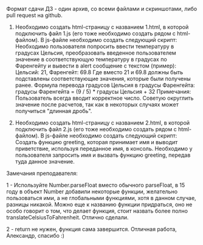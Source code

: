 Формат сдачи ДЗ - один архив, со всеми файлами и скриншотами, либо pull request на github.

1. Необходимо создать html-страницу с названием 1.html, в которой подключить файл 1.js (его тоже необходимо создать рядом с html-файлом). В js-файле необходимо создать следующий скрипт:
Необходимо пользователя попросить ввести температуру в градусах Цельсия, преобразовать введенное пользователем значение в соответствующую температуру в градусах по Фаренгейту и вывести в alert сообщение с текстом (пример): Цельсий: 21, Фаренгейт: 69.8
Где вместо 21 и 69.8 должны быть подставлены соответствующие значения, которые
были получены ранее.
Формула перевода градусов Цельсия в градусы Фаренгейта:
градусы Фаренгейта = (9 / 5) * градусы Цельсия + 32
Примечания: Пользователь всегда вводит корректное число.
Советую округлить значение после расчетов, так как в некоторых случаях может получиться "длинная дробь".

2. Необходимо создать html-страницу с названием 2.html, в которой подключить файл 2.js (его тоже необходимо создать рядом с html-файлом). В js-файле необходимо создать следующий скрипт:
Cоздать функцию greeting, которая принимает имя и выводит приветствие, используя переданное имя, в консоль.
Необходимо у пользователя запросить имя и вызвать функцию greeting, передав туда данное значение.

Замечания преподавателя:

1 - Используйте Number.parseFloat вместо обычного parseFloat, в 15 году в объект Number добавили некоторые функции, желательно пользоваться ими, а не глобальными функциями, хотя в данном случае, разницы никакой.
Можно еще к названию функции придраться, оно не особо говорит о том, что делает функция, стоит назвать более полно translateCelsiusToFahrenheit.
Отлично сделали.

2 - return не нужен, функция сама завершится.
Отличная работа, Александр, спасибо :)

